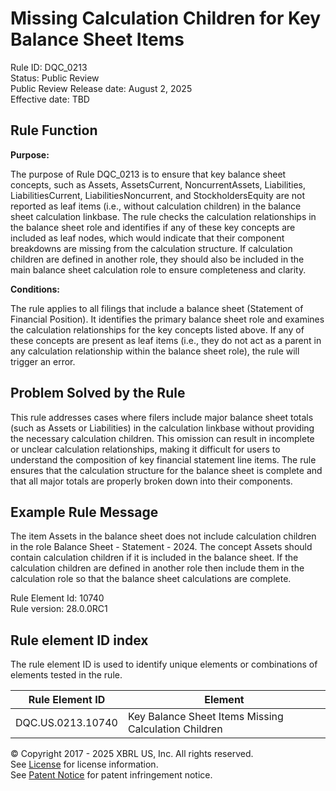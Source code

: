 # Missing Calculation Children for Key Balance Sheet Items  
Rule ID: DQC_0213  
Status: Public Review  
Public Review Release date: August 2, 2025  
Effective date: TBD

## Rule Function

**Purpose:**

The purpose of Rule DQC_0213 is to ensure that key balance sheet concepts, such as Assets, AssetsCurrent, NoncurrentAssets, Liabilities, LiabilitiesCurrent, LiabilitiesNoncurrent, and StockholdersEquity are not reported as leaf items (i.e., without calculation children) in the balance sheet calculation linkbase. The rule checks the calculation relationships in the balance sheet role and identifies if any of these key concepts are included as leaf nodes, which would indicate that their component breakdowns are missing from the calculation structure. If calculation children are defined in another role, they should also be included in the main balance sheet calculation role to ensure completeness and clarity.

**Conditions:**

The rule applies to all filings that include a balance sheet (Statement of Financial Position). It identifies the primary balance sheet role and examines the calculation relationships for the key concepts listed above. If any of these concepts are present as leaf items (i.e., they do not act as a parent in any calculation relationship within the balance sheet role), the rule will trigger an error.

## Problem Solved by the Rule

This rule addresses cases where filers include major balance sheet totals (such as Assets or Liabilities) in the calculation linkbase without providing the necessary calculation children. This omission can result in incomplete or unclear calculation relationships, making it difficult for users to understand the composition of key financial statement line items. The rule ensures that the calculation structure for the balance sheet is complete and that all major totals are properly broken down into their components.

## Example Rule Message

The item Assets in the balance sheet does not include calculation children in the role Balance Sheet - Statement - 2024. The concept Assets should contain calculation children if it is included in the balance sheet. If the calculation children are defined in another role then include them in the calculation role so that the balance sheet calculations are complete.

Rule Element Id: 10740  
Rule version: 28.0.0RC1

## Rule element ID index  
The rule element ID is used to identify unique elements or combinations of elements tested in the rule.

|Rule Element ID|Element|
|--- |--- |
| DQC.US.0213.10740 | Key Balance Sheet Items Missing Calculation Children |

© Copyright 2017 - 2025 XBRL US, Inc. All rights reserved.  
See [License](https://xbrl.us/dqc-license) for license information.  
See [Patent Notice](https://xbrl.us/dqc-patent) for patent infringement notice.